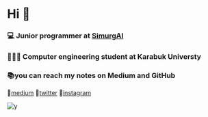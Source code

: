 # Hi  🤗

### 💻 Junior programmer at [SimurgAI](https://www.simurgai.com) 

### 👩🏻‍💻 Computer engineering student at Karabuk Universty

### 📚you can reach my notes on Medium and GitHub

🔗[medium](https://medium.com/@necmiyesoylu) 🔗[twitter](https://twitter.com/necmiye_soylu) 🔗[instagram](https://www.instagram.com)


![y ](https://media-exp2.licdn.com/dms/image/C4D0BAQGAxZB9nanFMg/company-logo_200_200/0/1604772619897?e=2147483647&v=beta&t=SBvpybEkQXhX3NmBmIB_weyyorYhk-XK_qnUYKa0LEg)
